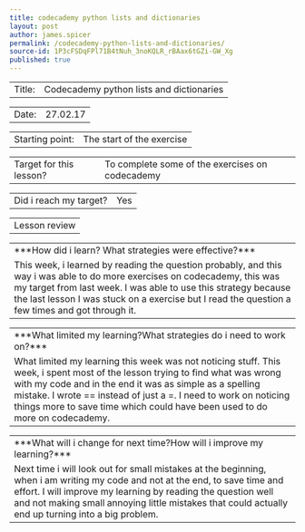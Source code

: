 ```yaml
---
title: codecademy python lists and dictionaries
layout: post
author: james.spicer
permalink: /codecademy-python-lists-and-dictionaries/
source-id: 1P3cFSDqFPl71B4tNuh_3noKQLR_rBAax6tGZi-GW_Xg
published: true
---
```

<table>
  <tr>
    <td>Title:</td>
    <td>Codecademy python lists and dictionaries</td>
  </tr>
</table>


<table>
  <tr>
    <td>Date:</td>
    <td>27.02.17</td>
  </tr>
</table>


<table>
  <tr>
    <td>Starting point:</td>
    <td>The start of the exercise</td>
  </tr>
</table>


<table>
  <tr>
    <td>Target for this lesson?</td>
    <td>To complete some of the exercises on codecademy</td>
  </tr>
</table>


<table>
  <tr>
    <td>Did i reach my target?</td>
    <td>Yes</td>
  </tr>
</table>


<table>
  <tr>
    <td>Lesson review</td>
  </tr>
</table>


<table>
  <tr>
    <td>***How did i learn? What strategies were effective?***
</td>
  </tr>
  <tr>
    <td>    This week, i learned by reading the question probably, and this way i was able to do more exercises on codecademy, this was my target from last week. I was able to use this strategy because the last lesson I was stuck on a exercise but I read the question a few times and got through it.</td>
  </tr>
</table>


<table>
  <tr>
    <td>***What limited my learning?What strategies do i need to work on?***</td>
  </tr>
  <tr>
    <td>  What limited my learning this week was not noticing stuff. This week, i spent most of the lesson trying to find what was wrong with my code and in the end it was as simple as a spelling mistake. I wrote == instead of just a =. I need to work on noticing things more to save time which could have been used to do more on codecademy.</td>
  </tr>
</table>


<table>
  <tr>
    <td>***What will i change for next time?How will i improve my learning?***</td>
  </tr>
  <tr>
    <td>  Next time i will look out for small mistakes at the beginning, when i am writing my code and not at the end, to save time and effort. I will improve my learning by reading the question well and not making small annoying little mistakes that could actually end up turning into a big problem.</td>
  </tr>
</table>


